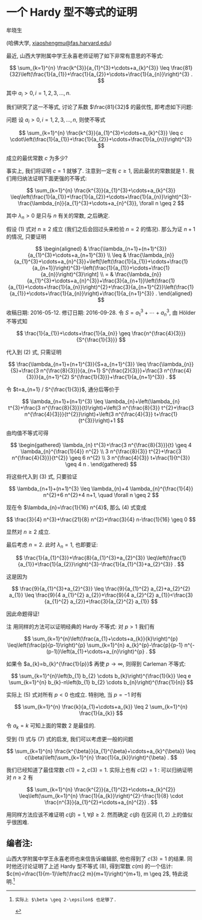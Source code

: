 # 一个 Hardy 型不等式的证明 

牟晓生

(哈佛大学, xiaoshengmu@fas.harvard.edu)

最近, 山西大学附属中学王永喜老师证明了如下非常有意思的不等式:

$$
\sum_{k=1}^{n} \frac{k^{3}}{a_{1}^{3}+\cdots+a_{k}^{3}} \leq \frac{81}{32}\left(\frac{1}{a_{1}}+\frac{1}{a_{2}}+\cdots+\frac{1}{a_{n}}\right)^{3} .
$$

其中 $a_{i}>0, i=1,2,3, \ldots, n$.

我们研究了这一不等式, 讨论了系数 $\frac{81}{32}$ 的最优性, 即考虑如下问题:

问题 设 $a_{i}>0, i=1,2,3, \ldots, n$, 则使不等式

$$
\sum_{k=1}^{n} \frac{k^{3}}{a_{1}^{3}+\cdots+a_{k}^{3}} \leq c \cdot\left(\frac{1}{a_{1}}+\frac{1}{a_{2}}+\cdots+\frac{1}{a_{n}}\right)^{3}
$$

成立的最优常数 $c$ 为多少?

事实上, 我们将证明 $c=1$ 就够了. 注意到一定有 $c \geq 1$, 因此最优的常数就是 1 . 我们用归纳法证明下面更强的不等式:

$$
\sum_{k=1}^{n} \frac{k^{3}}{a_{1}^{3}+\cdots+a_{k}^{3}} \leq\left(\frac{1}{a_{1}}+\frac{1}{a_{2}}+\cdots+\frac{1}{a_{n}}\right)^{3}-\frac{\lambda_{n}}{a_{1}^{3}+\cdots+a_{n}^{3}}, \forall n \geq 2
$$

其中 $\lambda_{n}>0$ 是只与 $n$ 有关的常数, 之后确定.

假设 (1) 式对 $n \geq 2$ 成立 (我们之后会回过头来检验 $n=2$ 的情况). 那么为证 $n+1$ 的情况, 只要证明

$$
\begin{aligned}
& \frac{\lambda_{n+1}+(n+1)^{3}}{a_{1}^{3}+\cdots+a_{n+1}^{3}} \\
\leq & \frac{\lambda_{n}}{a_{1}^{3}+\cdots+a_{n}^{3}}+\left[\left(\frac{1}{a_{1}}+\cdots+\frac{1}{a_{n+1}}\right)^{3}-\left(\frac{1}{a_{1}}+\cdots+\frac{1}{a_{n}}\right)^{3}\right] \\
= & \frac{\lambda_{n}}{a_{1}^{3}+\cdots+a_{n}^{3}}+\frac{3}{a_{n+1}}\left(\frac{1}{a_{1}}+\cdots+\frac{1}{a_{n}}\right)^{2}+\frac{3}{a_{n+1}^{2}}\left(\frac{1}{a_{1}}+\cdots+\frac{1}{a_{n}}\right)+\frac{1}{a_{n+1}^{3}} .
\end{aligned}
$$

收稿日期: 2016-05-12. 修订日期: 2016-09-28.
令 $S=a_{1}^{3}+\cdots+a_{n}^{3}$, 由 Hölder 不等式知

$$
\frac{1}{a_{1}}+\cdots+\frac{1}{a_{n}} \geq \frac{n^{\frac{4}{3}}}{S^{\frac{1}{3}}}
$$

代入到 $(2)$ 式, 只需证明

$$
\frac{\lambda_{n+1}+(n+1)^{3}}{S+a_{n+1}^{3}} \leq \frac{\lambda_{n}}{S}+\frac{3 n^{\frac{8}{3}}}{a_{n+1} S^{\frac{2}{3}}}+\frac{3 n^{\frac{4}{3}}}{a_{n+1}^{2} S^{\frac{1}{3}}}+\frac{1}{a_{n+1}^{3}} .
$$

令 $t=a_{n+1} / S^{\frac{1}{3}}$, 通分后等价于

$$
\lambda_{n+1}+(n+1)^{3} \leq \lambda_{n}+\left(\lambda_{n} t^{3}+\frac{3 n^{\frac{8}{3}}}{t}\right)+\left(3 n^{\frac{8}{3}} t^{2}+\frac{3 n^{\frac{4}{3}}}{t^{2}}\right)+\left(3 n^{\frac{4}{3}} t+\frac{1}{t^{3}}\right)+1
$$

由均值不等式可得

$$
\begin{gathered}
\lambda_{n} t^{3}+\frac{3 n^{\frac{8}{3}}}{t} \geq 4 \lambda_{n}^{\frac{1}{4}} n^{2} \\
3 n^{\frac{8}{3}} t^{2}+\frac{3 n^{\frac{4}{3}}}{t^{2}} \geq 6 n^{2} \\
3 n^{\frac{4}{3}} t+\frac{1}{t^{3}} \geq 4 n .
\end{gathered}
$$

将这些代入到 (3) 式, 只要验证

$$
\lambda_{n+1}+(n+1)^{3} \leq \lambda_{n}+4 \lambda_{n}^{\frac{1}{4}} n^{2}+6 n^{2}+4 n+1, \quad \forall n \geq 2
$$

现在令 $\lambda_{n}=\frac{1}{16} n^{4}$, 那么 (4) 式变成

$$
\frac{3}{4} n^{3}+\frac{21}{8} n^{2}+\frac{3}{4} n-\frac{1}{16} \geq 0
$$

显然对 $n \geq 2$ 成立.

最后考虑 $n=2$. 此时 $\lambda_{n}=1$, 也即要证:

$$
\frac{1}{a_{1}^{3}}+\frac{8}{a_{1}^{3}+a_{2}^{3}} \leq\left(\frac{1}{a_{1}}+\frac{1}{a_{2}}\right)^{3}-\frac{1}{a_{1}^{3}+a_{2}^{3}} .
$$

这是因为

$$
\frac{9}{a_{1}^{3}+a_{2}^{3}} \leq \frac{9}{a_{1}^{2} a_{2}+a_{2}^{2} a_{1}} \leq \frac{9}{4 a_{1}^{2} a_{2}}+\frac{9}{4 a_{2}^{2} a_{1}}<\frac{3}{a_{1}^{2} a_{2}}+\frac{3}{a_{2}^{2} a_{1}}
$$

因此命题得证!

注 用同样的方法可以证明经典的 Hardy 不等式: 对 $p>1$ 我们有

$$
\sum_{k=1}^{n}\left(\frac{a_{1}+\cdots+a_{k}}{k}\right)^{p} \leq\left(\frac{p}{p-1}\right)^{p} \sum_{k=1}^{n} a_{k}^{p}-\frac{p}{p-1} n^{-(p-1)}\left(a_{1}+\cdots+a_{n}\right)^{p} .
$$

如果令 $a_{k}=b_{k}^{\frac{1}{p}}$ 再使 $p \rightarrow \infty$, 则得到 Carleman 不等式:

$$
\sum_{k=1}^{n}\left(b_{1} b_{2} \cdots b_{k}\right)^{\frac{1}{k}} \leq e \sum_{k=1}^{n} b_{k}-n\left(b_{1} b_{2} \cdots b_{n}\right)^{\frac{1}{n}}
$$

实际上 (5) 式对所有 $p<0$ 也成立. 特别地, 当 $p=-1$ 时有

$$
\sum_{k=1}^{n} \frac{k}{a_{1}+\cdots+a_{k}} \leq 2 \sum_{k=1}^{n} \frac{1}{a_{k}}
$$

令 $a_{k}=k$ 可知上面的常数 2 是最佳的.

受到 (1) 式与 (7) 式的启发, 我们可以考虑更一般的问题

$$
\sum_{k=1}^{n} \frac{k^{\beta}}{a_{1}^{\beta}+\cdots+a_{k}^{\beta}} \leq c(\beta)\left(\sum_{k=1}^{n} \frac{1}{a_{k}}\right)^{\beta} .
$$

我们已经知道了最佳常数 $c(1)=2, c(3)=1$. 实际上也有 $c(2)=1$ : 可以归纳证明对 $n \geq 2$ 有

$$
\sum_{k=1}^{n} \frac{k^{2}}{a_{1}^{2}+\cdots+a_{k}^{2}} \leq\left(\sum_{k=1}^{n} \frac{1}{a_{k}}\right)^{2}-\frac{1}{8} \cdot \frac{n^{3}}{a_{1}^{2}+\cdots+a_{n}^{2}} .
$$

用同样方法应该不难证明 $c(\beta)=1, \forall \beta \geq 2$. 然而确定 $c(\beta)$ 在区间 $(1,2)$ 上的值似乎很困难.

## 编者注:

山西大学附属中学王永喜老师也来信告诉编辑部, 他也得到了 $c(3)=1$ 的结果. 同时他还讨论证明了上述 Hardy 型不等式 (8), 得到常数 $c(m)$ 的一个估计: $c(m)=\frac{1}{m-1}\left(\frac{2 m}{m+1}\right)^{m+1}, m \geq 2$, 特此说明.[^0]


[^0]:    实际上 $\beta \geq 2-\epsilon$ 也足够了.

